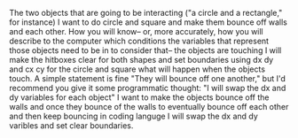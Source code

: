 The two objects that are going to be interacting ("a circle and a rectangle," for instance) 
I want to do circle and square and make them bounce off walls and each other.
How you will know– or, more accurately, how you will describe to the computer which conditions the variables that represent those objects need to be in to consider that– the objects are touching
I will make the hitboxes clear for both shapes and set boundaries using dx dy and cx cy for the circle and square
what will happen when the objects touch. A simple statement is fine "They will bounce off one another," but I'd recommend you give it some programmatic thought: "I will swap the dx and dy variables for each object"
I want to make the objects bounce off the walls and once they bounce of the walls to eventually bounce off each other and then keep bouncing in coding languge I will swap the dx and dy varibles and set clear boundaries.

